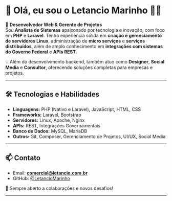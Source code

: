 # 👋 Olá, eu sou o Letancio Marinho 🧑‍💻

🚀 **Desenvolvedor Web & Gerente de Projetos**  
Sou **Analista de Sistemas** apaixonado por tecnologia e inovação, com foco em **PHP** e **Laravel**. Tenho experiência sólida em **criação e gerenciamento de servidores Linux**, administração de **micro serviços** e **serviços distribuídos**, além de amplo conhecimento em **integrações com sistemas do Governo Federal** e **APIs REST**.

💡 Além do desenvolvimento backend, também atuo como **Designer**, **Social Media** e **Consultor**, oferecendo soluções completas para empresas e projetos.

---

## 🛠️ **Tecnologias e Habilidades**
- **Linguagens:** PHP (Nativo e Laravel), JavaScript, HTML, CSS
- **Frameworks:** Laravel, Bootstrap
- **Servidores:** Linux, Apache, Nginx
- **APIs:** REST, Integrações Governamentais
- **Banco de Dados:** MySQL, MariaDB
- **Outros:** Git, Composer, Gerenciamento de Projetos, UI/UX, Social Media

---

## 📫 **Contato**
- Email: **comercial@letancio.com.br**
- GitHub: [@LetancioMarinho](https://github.com/LetancioMarinho)

💬 Sempre aberto a colaborações e novos desafios!

---

